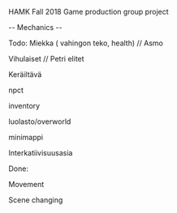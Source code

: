HAMK Fall 2018 Game production group project

-- Mechanics --

Todo:
Miekka ( vahingon teko, health)   // Asmo

Vihulaiset                        // Petri
  elitet

Keräiltävä

npct

inventory

luolasto/overworld

minimappi

Interkatiivisuusasia

Done:

Movement

Scene changing
